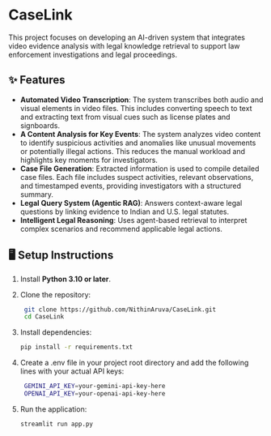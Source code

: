 # CaseLink

This project focuses on developing an AI-driven system that integrates video evidence analysis with legal knowledge retrieval to support law enforcement investigations and legal proceedings.

## ✨ Features

- **Automated Video Transcription**: The system transcribes both audio and visual elements in video files. This includes converting speech to text and extracting text from visual cues such as license plates and signboards.
- **A Content Analysis for Key Events**: The system analyzes video content to identify suspicious activities and anomalies like unusual movements or potentially illegal actions. This reduces the manual workload and highlights key moments for investigators.
- **Case File Generation**: Extracted information is used to compile detailed case files. Each file includes suspect activities, relevant observations, and timestamped events, providing investigators with a structured summary.
- **Legal Query System (Agentic RAG)**: Answers context-aware legal questions by linking evidence to Indian and U.S. legal statutes.
- **Intelligent Legal Reasoning**: Uses agent-based retrieval to interpret complex scenarios and recommend applicable legal actions.

## 🖥️ Setup Instructions

1. Install **Python 3.10 or later**.
   
2. Clone the repository:
   ```bash
    git clone https://github.com/NithinAruva/CaseLink.git
    cd CaseLink
   ```

3. Install dependencies:
   ```bash
   pip install -r requirements.txt
   ```

4. Create a .env file in your project root directory and add the following lines with your actual API keys:
   ```bash
    GEMINI_API_KEY=your-gemini-api-key-here
    OPENAI_API_KEY=your-openai-api-key-here
   ```
5. Run the application:
   ```bash
   streamlit run app.py
   ```
